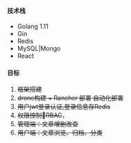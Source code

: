 
#### 技术栈
- Golang 1.11
- Gin
- Redis
- MySQL|Mongo
- React

#### 目标
1. ~~框架搭建~~
2. ~~drone构建 + Rancher 部署 自动化部署~~
3. ~~用户jwt登录认证,登录信息存Redis~~
4. ~~权限控制RBAC~~，
5. ~~管理端：文章增删改查~~
6. ~~用户端：文章浏览、归档、分类~~

